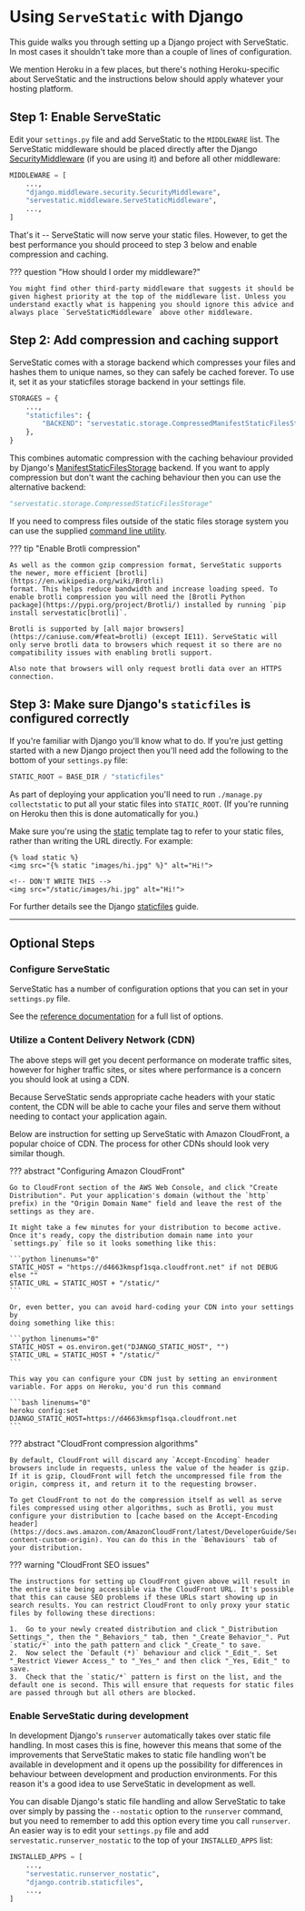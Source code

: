 # Using `ServeStatic` with Django

This guide walks you through setting up a Django project with ServeStatic. In most cases it shouldn't take more than a couple of lines of configuration.

We mention Heroku in a few places, but there's nothing Heroku-specific about ServeStatic and the instructions below should apply whatever your hosting platform.

## Step 1: Enable ServeStatic

Edit your `settings.py` file and add ServeStatic to the `MIDDLEWARE` list. The ServeStatic middleware should be placed directly after the Django [SecurityMiddleware](https://docs.djangoproject.com/en/stable/ref/middleware/#module-django.middleware.security) (if you are using it) and before all other middleware:

```python linenums="0"
MIDDLEWARE = [
    ...,
    "django.middleware.security.SecurityMiddleware",
    "servestatic.middleware.ServeStaticMiddleware",
    ...,
]
```

That's it -- ServeStatic will now serve your static files. However, to get the best performance you should proceed to step 3 below and enable compression and caching.

??? question "How should I order my middleware?"

    You might find other third-party middleware that suggests it should be given highest priority at the top of the middleware list. Unless you understand exactly what is happening you should ignore this advice and always place `ServeStaticMiddleware` above other middleware.

## Step 2: Add compression and caching support

ServeStatic comes with a storage backend which compresses your files and hashes them to unique names, so they can safely be cached forever. To use it, set it as your staticfiles storage backend in your settings file.

```python linenums="0"
STORAGES = {
    ...,
    "staticfiles": {
        "BACKEND": "servestatic.storage.CompressedManifestStaticFilesStorage",
    },
}
```

This combines automatic compression with the caching behaviour provided by Django's [ManifestStaticFilesStorage](https://docs.djangoproject.com/en/stable/ref/contrib/staticfiles/#manifeststaticfilesstorage) backend. If you want to apply compression but don't want the caching behaviour then you can use the alternative backend:

```python linenums="0"
"servestatic.storage.CompressedStaticFilesStorage"
```

If you need to compress files outside of the static files storage system you can use the supplied [command line utility](servestatic.md#compression-support).

??? tip "Enable Brotli compression"

    As well as the common gzip compression format, ServeStatic supports the newer, more efficient [brotli](https://en.wikipedia.org/wiki/Brotli)
    format. This helps reduce bandwidth and increase loading speed. To enable brotli compression you will need the [Brotli Python
    package](https://pypi.org/project/Brotli/) installed by running `pip install servestatic[brotli]`.

    Brotli is supported by [all major browsers](https://caniuse.com/#feat=brotli) (except IE11). ServeStatic will only serve brotli data to browsers which request it so there are no compatibility issues with enabling brotli support.

    Also note that browsers will only request brotli data over an HTTPS connection.

## Step 3: Make sure Django's `staticfiles` is configured correctly

If you're familiar with Django you'll know what to do. If you're just getting started with a new Django project then you'll need add the following to the bottom of your `settings.py` file:

```python linenums="0"
STATIC_ROOT = BASE_DIR / "staticfiles"
```

As part of deploying your application you'll need to run `./manage.py collectstatic` to put all your static files into `STATIC_ROOT`. (If you're running on Heroku then this is done automatically for you.)

Make sure you're using the [static](https://docs.djangoproject.com/en/stable/ref/templates/builtins/#std:templatetag-static) template tag to refer to your static files, rather than writing the URL directly. For example:

```django linenums="0"
{% load static %}
<img src="{% static "images/hi.jpg" %}" alt="Hi!">

<!-- DON'T WRITE THIS -->
<img src="/static/images/hi.jpg" alt="Hi!">
```

For further details see the Django [staticfiles](https://docs.djangoproject.com/en/stable/howto/static-files/) guide.

---

## Optional Steps

### Configure ServeStatic

ServeStatic has a number of configuration options that you can set in your `settings.py` file.

See the [reference documentation](./django-settings.md) for a full list of options.

### Utilize a Content Delivery Network (CDN)

<!--cdn-start-->

The above steps will get you decent performance on moderate traffic sites, however for higher traffic sites, or sites where performance is a concern you should look at using a CDN.

Because ServeStatic sends appropriate cache headers with your static content, the CDN will be able to cache your files and serve them without needing to contact your application again.

Below are instruction for setting up ServeStatic with Amazon CloudFront, a popular choice of CDN. The process for other CDNs should look very similar though.

??? abstract "Configuring Amazon CloudFront"

    Go to CloudFront section of the AWS Web Console, and click "Create Distribution". Put your application's domain (without the `http` prefix) in the "Origin Domain Name" field and leave the rest of the settings as they are.

    It might take a few minutes for your distribution to become active. Once it's ready, copy the distribution domain name into your `settings.py` file so it looks something like this:

    ```python linenums="0"
    STATIC_HOST = "https://d4663kmspf1sqa.cloudfront.net" if not DEBUG else ""
    STATIC_URL = STATIC_HOST + "/static/"
    ```

    Or, even better, you can avoid hard-coding your CDN into your settings by
    doing something like this:

    ```python linenums="0"
    STATIC_HOST = os.environ.get("DJANGO_STATIC_HOST", "")
    STATIC_URL = STATIC_HOST + "/static/"
    ```

    This way you can configure your CDN just by setting an environment
    variable. For apps on Heroku, you'd run this command

    ```bash linenums="0"
    heroku config:set DJANGO_STATIC_HOST=https://d4663kmspf1sqa.cloudfront.net
    ```

??? abstract "CloudFront compression algorithms"

    By default, CloudFront will discard any `Accept-Encoding` header browsers include in requests, unless the value of the header is gzip. If it is gzip, CloudFront will fetch the uncompressed file from the origin, compress it, and return it to the requesting browser.

    To get CloudFront to not do the compression itself as well as serve files compressed using other algorithms, such as Brotli, you must configure your distribution to [cache based on the Accept-Encoding header](https://docs.aws.amazon.com/AmazonCloudFront/latest/DeveloperGuide/ServingCompressedFiles.html#compressed-content-custom-origin). You can do this in the `Behaviours` tab of your distribution.

??? warning "CloudFront SEO issues"

    The instructions for setting up CloudFront given above will result in the entire site being accessible via the CloudFront URL. It's possible that this can cause SEO problems if these URLs start showing up in search results. You can restrict CloudFront to only proxy your static files by following these directions:

    1.  Go to your newly created distribution and click "_Distribution Settings_", then the "_Behaviors_" tab, then "_Create Behavior_". Put `static/*` into the path pattern and click "_Create_" to save.
    2.  Now select the `Default (*)` behaviour and click "_Edit_". Set "_Restrict Viewer Access_" to "_Yes_" and then click "_Yes, Edit_" to save.
    3.  Check that the `static/*` pattern is first on the list, and the default one is second. This will ensure that requests for static files are passed through but all others are blocked.

<!--cdn-end-->

### Enable ServeStatic during development

In development Django's `runserver` automatically takes over static file handling. In most cases this is fine, however this means that some of the improvements that ServeStatic makes to static file handling won't be available in development and it opens up the possibility for differences in behaviour between development and production environments. For this reason it's a good idea to use ServeStatic in development as well.

You can disable Django's static file handling and allow ServeStatic to take over simply by passing the `--nostatic` option to the `runserver` command, but you need to remember to add this option every time you call `runserver`. An easier way is to edit your `settings.py` file and add `servestatic.runserver_nostatic` to the top of your `INSTALLED_APPS` list:

```python linenums="0"
INSTALLED_APPS = [
    ...,
    "servestatic.runserver_nostatic",
    "django.contrib.staticfiles",
    ...,
]
```
